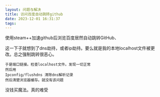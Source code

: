 ```yaml
---
layout: 问题与解决
title: 访问百度自动跳转github
date: 2023-12-01 16:31:37
tags:
---
```




使用steam++加速github后浏览百度居然自动跳转GitHub、

这一下子就想到了dns劫持，或者ip劫持。要么就是我的本地localhost文件被更改。总之强制跳转很恶心。

```
于是端口链接。检查localhost文件。发现一切正常
然后用  
Ipconfig/flushdns 清除dns解析记录
然后清楚浏览器缓存。就没有该问题
```

没钱买魔法。真的难受

<!--more-->
